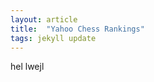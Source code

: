 ```yaml
---
layout: article
title:  "Yahoo Chess Rankings"
tags: jekyll update
---
```



hel lwejl



